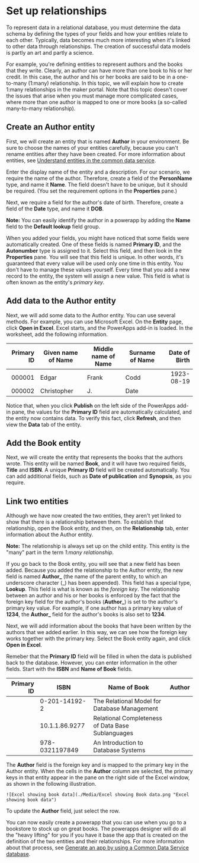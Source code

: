 <properties
	pageTitle="Set up relationships | Microsoft PowerApps"
	description="Setting up relationships."
	services="powerapps"
	documentationCenter="na"
	authors="pvillads"
	manager="kfend"
	editor=""
	tags=""/>

<tags
   ms.service="powerapps"
   ms.devlang="na"
   ms.topic="article"
   ms.tgt_pltfrm="na"
   ms.workload="na"
   ms.date="02/13/2017"
   ms.author="kfend"/>

# Set up relationships

To represent data in a relational database, you must determine the data schema by defining the types of your fields and how your entities relate to each other. Typically, data becomes much more interesting when it's linked to other data through relationships. The creation of successful data models is partly an art and partly a science.

For example, you're defining entities to represent authors and the books that they write. Clearly, an author can have more than one book to his or her credit. In this case, the author and his or her books are said to be in a one-to-many (1:many) relationship. In this topic, we will explain how to create 1:many relationships in the maker portal. Note that this topic doesn't cover the issues that arise when you must manage more complicated cases, where more than one author is mapped to one or more books (a so-called many-to-many relationship).


## Create an Author entity
First, we will create an entity that is named **Author** in your environment. Be sure to choose the names of your entities carefully, because you can't rename entities after they have been created. For more information about entities, see [Understand entities in the common data service](https://powerapps.microsoft.com/en-us/tutorials/data-platform-intro/).

Enter the display name of the entity and a description. For our scenario, we require the name of the author. Therefore, create a field of the **PersonName** type, and name it **Name**. The field doesn't have to be unique, but it should be required. (You set the requirement options in the **Properties** pane.)

Next, we require a field for the author's date of birth. Therefore, create a field of the **Date** type, and name it **DOB**.

**Note:** You can easily identify the author in a powerapp by adding the **Name** field to the **Default lookup** field group.

When you added your fields, you might have noticed that some fields were automatically created. One of these fields is named **Primary ID**, and the **Autonumber** type is assigned to it. Select this field, and then look in the **Properties** pane. You will see that this field is unique. In other words, it's guaranteed that every value will be used only one time in this entity. You don't have to manage these values yourself. Every time that you add a new record to the entity, the system will assign a new value. This field is what is often known as the entity's _primary key_.

## Add data to the Author entity
Next, we will add some data to the Author entity. You can use several methods. For example, you can use Microsoft Excel. On the **Entity** page, click **Open in Excel**. Excel starts, and the PowerApps add-in is loaded. In the worksheet, add the following information.

| Primary ID | Given name of Name | Middle name of Name	| Surname of Name | Date of Birth |
| ----------:| -------------------| --------------------| ----------------| -------------:|
000001	| Edgar	| Frank | Codd | 1923-08-19 |
000002	| Christopher |	J. | Date | |

Notice that, when you click **Publish** on the left side of the PowerApps add-in pane, the values for the **Primary ID** field are automatically calculated, and the entity now contains data. To verify this fact, click **Refresh**, and then view the **Data** tab of the entity.

## Add the Book entity
Next, we will create the entity that represents the books that the authors wrote. This entity will be named **Book**, and it will have two required fields, **Title** and **ISBN**. A unique **Primary ID** field will be created automatically. You can add additional fields, such as **Date of publication** and **Synopsis**, as you require.

## Link two entities
Although we have now created the two entities, they aren't yet linked to show that there is a relationship between them. To establish that relationship, open the Book entity, and then, on the **Relationship** tab, enter information about the Author entity. 

**Note:** The relationship is always set up on the child entity. This entity is the "many" part in the term _1:many relationship_.

If you go back to the Book entity, you will see that a new field has been added. Because you added the relationship to the Author entity, the new field is named **Author\_** (the name of the parent entity, to which an underscore character (\_) has been appended). This field has a special type, **Lookup**. This field is what is known as the _foreign key_. The relationship between an author and his or her books is enforced by the fact that the foreign key field for the author's books (**Author\_**) is set to the author's primary key value. For example, if one author has a primary key value of **1234**, the **Author\_** field for the author's books is also set to **1234**. 

Next, we will add information about the books that have been written by the authors that we added earlier. In this way, we can see how the foreign key works together with the primary key. Select the Book entity again, and click **Open in Excel**.

Remeber that the **Primary ID** field will be filled in when the data is published back to the database. However, you can enter information in the other fields. Start with the **ISBN** and **Name of Book** fields.

| Primary ID | ISBN | Name of Book | Author |
| ----------:|------| -------------| -------|
|            | 0-201-14192-2| The Relational Model for Database Management   |        |
|            | 10.1.1.86.9277 | Relational Completeness of Data Base Sublanguages | |  
|            | 978-0321197849 | An Introduction to Database Systems	| |

The **Author** field is the foreign key and is mapped to the primary key in the Author entity. When the cells in the **Author** column are selected, the primary keys in that entity appear in the pane on the right side of the Excel window, as shown in the following illustration.

	![Excel showing book data](./Media/Excel showing Book data.png "Excel showing book data")

To update the **Author** field, just select the row.

You can now easily create a powerapp that you can use when you go to a bookstore to stock up on great books. The powerapps designer will do all the "heavy lifting" for you if you have it base the app that is created on the definition of the two entities and their relationships. For more information about that process, see [Generate an app by using a Common Data Service database](https://powerapps.microsoft.com/en-us/tutorials/data-platform-create-app/).
